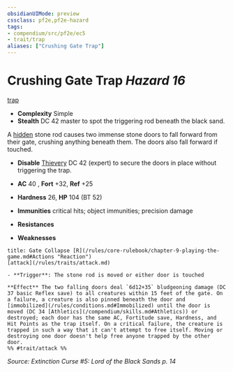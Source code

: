 ```yaml
---
obsidianUIMode: preview
cssclass: pf2e,pf2e-hazard
tags:
- compendium/src/pf2e/ec5
- trait/trap
aliases: ["Crushing Gate Trap"]
---
```

# Crushing Gate Trap *Hazard 16*  
[trap](/rules/traits/trap.md)  

- **Complexity** Simple
- **Stealth** DC 42 master to spot the triggering rod beneath the black sand.  

A [hidden](/rules/conditions.md#Hidden) stone rod causes two immense stone doors to fall forward from their gate, crushing anything beneath them. The doors also fall forward if touched.

- **Disable** [Thievery](/compendium/skills.md#Thievery) DC 42 (expert) to secure the doors in place without triggering the trap.  

- **AC** 40 , **Fort** +32, **Ref** +25
- **Hardness** 26, **HP** 104 (BT 52)
- **Immunities** critical hits; object immunities; precision damage
- **Resistances** 
- **Weaknesses** 
     
```ad-embed-ability
title: Gate Collapse [R](/rules/core-rulebook/chapter-9-playing-the-game.md#Actions "Reaction")
[attack](/rules/traits/attack.md)  

- **Trigger**: The stone rod is moved or either door is touched

**Effect** The two falling doors deal `6d12+35` bludgeoning damage (DC 37 basic Reflex save) to all creatures within 15 feet of the gate. On a failure, a creature is also pinned beneath the door and [immobilized](/rules/conditions.md#Immobilized) until the door is moved (DC 34 [Athletics](/compendium/skills.md#Athletics)) or destroyed; each door has the same AC, Fortitude save, Hardness, and Hit Points as the trap itself. On a critical failure, the creature is trapped in such a way that it can't attempt to free itself. Moving or destroying one door doesn't help free anyone trapped by the other door.  
%% #trait/attack %%
```

*Source: Extinction Curse #5: Lord of the Black Sands p. 14*